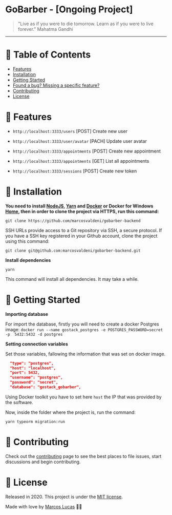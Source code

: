
# GoBarber - [Ongoing Project]

> "Live as if you were to die tomorrow. Learn as if you were to live forever." Mahatma Gandhi

---

# :pushpin: Table of Contents

* [Features](#rocket-features)
* [Installation](#construction_worker-installation)
* [Getting Started](#runner-getting-started)
* [Found a bug? Missing a specific feature?](#bug-issues)
* [Contributing](#tada-contributing)
* [License](#closed_book-license)

# :rocket: Features 

* `http://localhost:3333/users`
      [POST] Create new user

* `http://localhost:3333/user/avatar`
      [PACH] Update user avatar

* `http://localhost:3333/appointments`
      [POST] Create new appointment

* `http://localhost:3333/appointments`
      [GET] List all appointments

* `http://localhost:3333/sessions`
      [POST] Create new token

# :construction_worker: Installation

**You need to install [NodeJS](https://nodejs.org/), [Yarn](https://classic.yarnpkg.com/en/docs/install/) and [Docker](https://hub.docker.com/editions/community/docker-ce-desktop-windows) or Docker for Windows [Home](https://docs.docker.com/toolbox/toolbox_install_windows/), then in order to clone the project via HTTPS, run this command:**

```git clone https://github.com/marcosvaldeni/gobarber-backend```

SSH URLs provide access to a Git repository via SSH, a secure protocol. If you have a SSH key registered in your Github account, clone the project using this command:

```git clone git@github.com:marcosvaldeni/gobarber-backend.git```

**Install dependencies**

`yarn`

This command will install all dependencies. It may take a while.

# :runner: Getting Started

**Importing database**

For import the database, firstly you will need to create a docker Postgres image:
`docker run --name gostack_postgres -e POSTGRES_PASSWORD=secret -p  5432:5432 -d postgres`

**Setting connection variables**

Set those variables, fallowing the information that was set on docker image.

```json
  "type": "postgres",
  "host": "localhost", 
  "port": 5432,
  "username": "postgres",
  "password": "secret",
  "database": "gostack_gobarber",
  ```
Using Docker toolkit you have to set here `host` the IP that was provided by the software.

Now, inside the folder where the project is, run the command:

`yarn typeorm migration:run`

# :tada: Contributing

Check out the [contributing](https://github.com/marcosvaldeni/gobarber-backend/blob/master/CONTRIBUTING.md) page to see the best places to file issues, start discussions and begin contributing.

# :closed_book: License

Released in 2020.
This project is under the [MIT license](https://github.com/marcosvaldeni/gobarber-backend/blob/master/LICENSE).

Made with love by [Marcos Lucas](https://github.com/marcosvaldeni) 💚🚀
